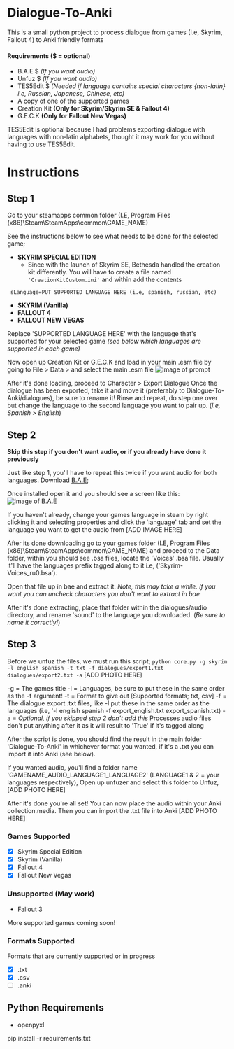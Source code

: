 # Dialogue-To-Anki
This is a small python project to process dialogue from games (I.e, Skyrim, Fallout 4) to Anki friendly formats

#### Requirements ($ = optional)
- B.A.E $ *(If you want audio)*
- Unfuz $ *(If you want audio)*
- TES5Edit $ *(Needed if language contains special characters {non-latin} i.e, Russian, Japanese, Chinese, etc)*
- A copy of one of the supported games
- Creation Kit **(Only for Skyrim/Skyrim SE & Fallout 4)**
- G.E.C.K **(Only for Fallout New Vegas)**

TES5Edit is optional because I had problems exporting dialogue with languages with non-latin alphabets, thought it may work for you without having to use TES5Edit.

# Instructions
## Step 1
Go to your steamapps common folder (I.E, Program Files (x86)\Steam\SteamApps\common\GAME_NAME)

See the instructions below to see what needs to be done for the selected game;

- **SKYRIM SPECIAL EDITION**
  - Since with the launch of Skyrim SE, Bethesda handled the creation kit differently. You will have to create a file named ```'CreationKitCustom.ini'``` and within add the contents 
  
```'[General]
 sLanguage=PUT SUPPORTED LANGUAGE HERE (i.e, spanish, russian, etc)
```
- **SKYRIM (Vanilla)**
- **FALLOUT 4**
- **FALLOUT NEW VEGAS**

Replace 'SUPPORTED LANGUAGE HERE' with the language that's supported for your selected game *(see below which languages are supported in each game)*

Now open up Creation Kit or G.E.C.K and load in your main .esm file by going to File > Data > and select the main .esm file
![Image of prompt](https://github.com/TylerJCodes/Dialogue-To-Anki/blob/master/Images/CreationKit_Data.PNG?raw=true)

After it's done loading, proceed to Character > Export Dialogue
Once the dialogue has been exported, take it and move it (preferably to Dialogue-To-Anki/dialogues), be sure to rename it!
Rinse and repeat, do step one over but change the language to the second language you want to pair up. (*I.e, Spanish > English*)

## Step 2
**Skip this step if you don't want audio, or if you already have done it previously**

Just like step 1, you'll have to repeat this twice if you want audio for both languages.
Download [B.A.E](https://www.nexusmods.com/fallout4/mods/78/);

Once installed open it and you should see a screen like this:
![Image of B.A.E](https://github.com/TylerJCodes/Dialogue-To-Anki/blob/master/Images/BAE.PNG?raw=true)

If you haven't already, change your games language in steam by right clicking it and selecting properties and click the 'language' tab and set the language you want to get the audio from
[ADD IMAGE HERE]
 

After its done downloading go to your games folder (I.E, Program Files (x86)\Steam\SteamApps\common\GAME_NAME) and proceed to the Data folder, within you should see .bsa files, locate the 'Voices' .bsa file. Usually it'll have the languages prefix tagged along to it i.e, ('Skyrim- Voices_ru0.bsa').

Open that file up in bae and extract it.
*Note, this may take a while. If you want you can uncheck characters you don't want to extract in bae*

After it's done extracting, place that folder within the dialogues/audio directory, and rename 'sound' to the language you downloaded. (*Be sure to name it correctly!*)

## Step 3
Before we unfuz the files, we must run this script;
```python core.py -g skyrim -l english spanish -t txt -f dialogues/export1.txt dialogues/export2.txt -a```
[ADD PHOTO HERE]

-g = The games title
-l = Languages, be sure to put these in the same order as the -f argument!
-t = Format to give out [Supported formats; txt, csv]
-f = The dialogue export .txt files, like -l put these in the same order as the languages (i.e, '-l english spanish -f export_english.txt export_spanish.txt)
-a = *Optional, if you skipped step 2 don't add this* Processes audio files don't put anything after it as it will result to 'True' if it's tagged along

After the script is done, you should find the result in the main folder 'Dialogue-To-Anki' in whichever format you wanted, if it's a .txt you can import it into Anki (see below).

If you wanted audio, you'll find a folder name 'GAMENAME_AUDIO_LANGUAGE1_LANGUAGE2' (LANGUAGE1 & 2 = your languages respectively),
Open up unfuzer and select this folder to Unfuz,
[ADD PHOTO HERE]

After it's done you're all set! You can now place the audio within your Anki collection.media. Then you can import the .txt file into Anki
[ADD PHOTO HERE]

### Games Supported
- [x] Skyrim Special Edition
- [x] Skyrim (Vanilla)
- [x] Fallout 4
- [x] Fallout New Vegas

### Unsupported (May work)
 - Fallout 3

More supported games coming soon!

### Formats Supported
Formats that are currently supported or in progress
- [x] .txt
- [x] .csv
- [ ] .anki

## Python Requirements
- openpyxl

pip install -r requirements.txt
